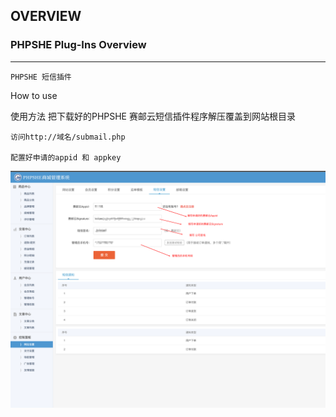 ## OVERVIEW

### PHPSHE Plug-Ins Overview

------
	PHPSHE 短信插件
How to use

使用方法
    把下载好的PHPSHE 赛邮云短信插件程序解压覆盖到网站根目录

	访问http://域名/submail.php

    配置好申请的appid 和 appkey

![Submail](./markdown/1.png)


